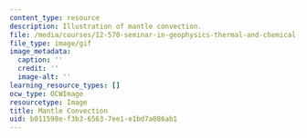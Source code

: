 ```yaml
---
content_type: resource
description: Illustration of mantle convection.
file: /media/courses/12-570-seminar-in-geophysics-thermal-and-chemical-evolution-of-the-earth-spring-2005/b011598ef3b365637ee1e1bd7a086ab1_chp_mantleconvection.gif
file_type: image/gif
image_metadata:
  caption: ''
  credit: ''
  image-alt: ''
learning_resource_types: []
ocw_type: OCWImage
resourcetype: Image
title: Mantle Convection
uid: b011598e-f3b3-6563-7ee1-e1bd7a086ab1
---
```

